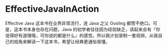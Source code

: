 # EffectiveJavaInAction
Effective Java 这本书在业界非常流行，连 Java 之父 Gosling 都赞不绝口。可是，这本书本身也存在问题，Java 的初学者往往因为经验缺乏，读起来会有『你说得好有道理哦，可你说的都是什么』的感觉。所以我计划录制一套视频，从我自己的视角来解读一下这本书，希望让经典更通俗易懂。
